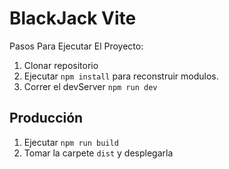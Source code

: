 # BlackJack Vite

Pasos Para Ejecutar El Proyecto:

1. Clonar repositorio
2. Ejecutar ```npm install``` para reconstruir modulos.
3. Correr el devServer ```npm run dev ```

## Producción

1. Ejecutar ```npm run build```
2. Tomar la carpete ```dist``` y desplegarla

